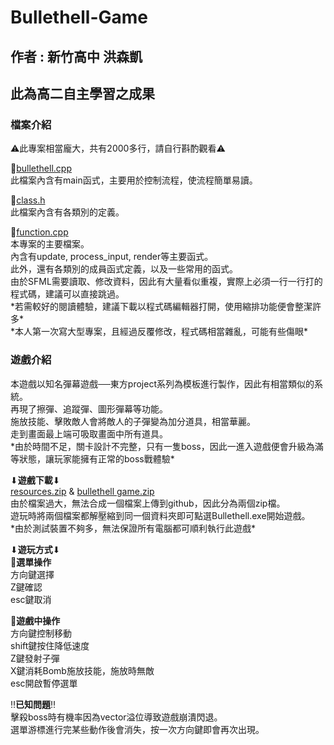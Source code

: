 # Bullethell-Game
## 作者 : 新竹高中 洪森凱
## 此為高二自主學習之成果
### **檔案介紹**
⚠此專案相當龐大，共有2000多行，請自行斟酌觀看⚠

🔳[bullethell.cpp](https://github.com/1Needle/Bullethell-Game/blob/main/bullethell.cpp)\
此檔案內含有main函式，主要用於控制流程，使流程簡單易讀。

🔳[class.h](https://github.com/1Needle/Bullethell-Game/blob/main/class.h)\
此檔案內含有各類別的定義。

🔳[function.cpp](https://github.com/1Needle/Bullethell-Game/blob/main/function.cpp)\
本專案的主要檔案。\
內含有update, process_input, render等主要函式。\
此外，還有各類別的成員函式定義，以及一些常用的函式。\
由於SFML需要讀取、修改資料，因此有大量看似重複，實際上必須一行一行打的程式碼，建議可以直接跳過。\
\*若需較好的閱讀體驗，建議下載以程式碼編輯器打開，使用縮排功能便會整潔許多\*\
\*本人第一次寫大型專案，且經過反覆修改，程式碼相當雜亂，可能有些傷眼\*

### **遊戲介紹**
本遊戲以知名彈幕遊戲──東方project系列為模板進行製作，因此有相當類似的系統。\
再現了擦彈、追蹤彈、圖形彈幕等功能。\
施放技能、擊敗敵人會將敵人的子彈變為加分道具，相當華麗。\
走到畫面最上端可吸取畫面中所有道具。\
\*由於時間不足，關卡設計不完整，只有一隻boss，因此一進入遊戲便會升級為滿等狀態，讓玩家能擁有正常的boss戰體驗\*

⬇**遊戲下載**⬇\
[resources.zip](https://github.com/1Needle/Bullethell-Game/blob/main/resources.zip) & [bullethell game.zip](https://github.com/1Needle/Bullethell-Game/blob/main/bullethell%20game.zip)\
由於檔案過大，無法合成一個檔案上傳到github，因此分為兩個zip檔。\
遊玩時將兩個檔案都解壓縮到同一個資料夾即可點選Bullethell.exe開始遊戲。\
\*由於測試裝置不夠多，無法保證所有電腦都可順利執行此遊戲\*

⬇**遊玩方式**⬇\
🔳**選單操作**\
方向鍵選擇\
Z鍵確認\
esc鍵取消

🔳**遊戲中操作**\
   方向鍵控制移動\
   shift鍵按住降低速度\
   Z鍵發射子彈\
   X鍵消耗Bomb施放技能，施放時無敵\
   esc開啟暫停選單

‼**已知問題**‼\
擊殺boss時有機率因為vector溢位導致遊戲崩潰閃退。\
選單游標進行完某些動作後會消失，按一次方向鍵即會再次出現。
